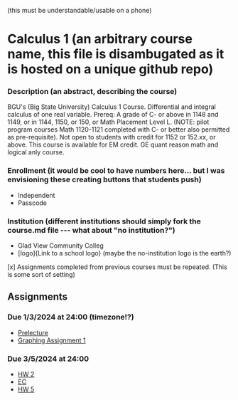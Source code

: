 (this must be understandable/usable on a phone)
# Calculus 1 (an arbitrary course name, this file is disambugated as it is hosted on a unique github repo)
### Description (an abstract, describing the course)
BGU's (Big State University) Calculus 1 Course. Differential and integral calculus of one real variable. Prereq: A grade of C- or above in 1148 and 1149, or in 1144, 1150, or 150, or Math Placement Level L. (NOTE: pilot program courses Math 1120-1121 completed with C- or better also permitted as pre-requisite). Not open to students with credit for 1152 or 152.xx, or above. This course is available for EM credit. GE quant reason math and logical anly course.

### Enrollment (it would be cool to have numbers here... but I was envisioning these creating buttons that students push)
- Independent 
- Passcode 

### Institution (different institutions should simply fork the course.md file --- what about "no institution?")
- Glad View Community Colleg
- [logo]{Link to a school logo} (maybe the no-institution logo is the earth?)

[x] Assignments completed from previous courses must be repeated. (This is some sort of setting)

## Assignments
### Due 1/3/2024 at 24:00 (timezone!?)
- [Prelecture](https://ximera.osu.edu/mooculus/calculus1/understandingFunctions/breakGround)
- [Graphing Assignment 1](https://www.desmos.com/calculator)
### Due 3/5/2024 at 24:00 
- [HW 2](https://www.geogebra.org)
- [EC](https://www.youtube.com/playlist?list=YOUR_PLAYLIST_ID)
- [HW 5](https://www.geogebra.org/classic)
